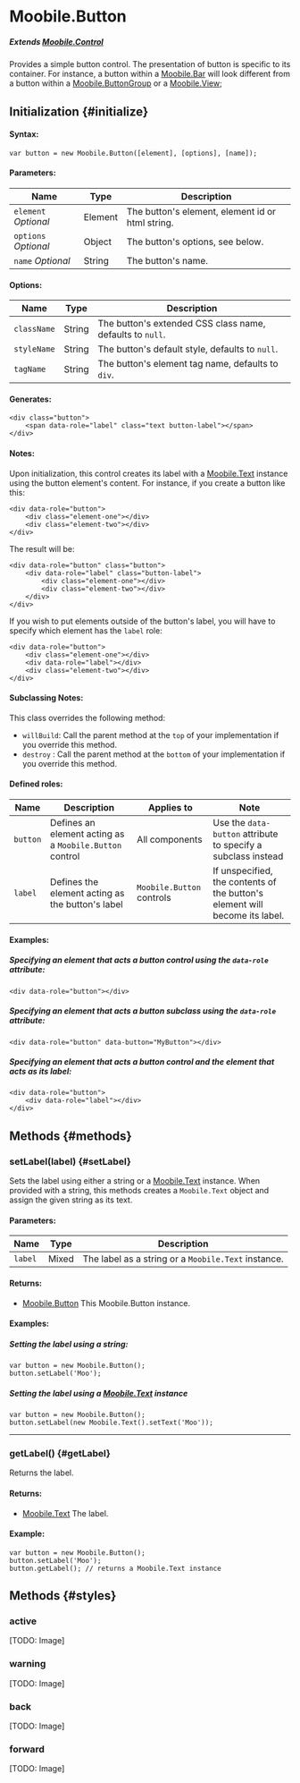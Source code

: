 Moobile.Button
================================================================================

##### Extends [Moobile.Control](../Control/Control.md)

Provides a simple button control. The presentation of button is specific to its container. For instance, a button within a [Moobile.Bar](../Control/Moobile.Bar.md) will look different from a button within a [Moobile.ButtonGroup](../Control/Moobile.ButtonGroup.md) or a [Moobile.View](../Control/View.md);

Initialization {#initialize}
--------------------------------------------------------------------------------

#### Syntax:

	var button = new Moobile.Button([element], [options], [name]);

#### Parameters:

Name                 | Type    | Description
-------------------- | ------- | -----------
`element` *Optional* | Element | The button's element, element id or html string.
`options` *Optional* | Object  | The button's options, see below.
`name`    *Optional* | String  | The button's name.

#### Options:

Name        | Type   | Description
----------- | ------ | -----------
`className` | String | The button's extended CSS class name, defaults to `null`.
`styleName` | String | The button's default style, defaults to `null`.
`tagName`   | String | The button's element tag name, defaults to `div`.

#### Generates:

	<div class="button">
		<span data-role="label" class="text button-label"></span>
	</div>

#### Notes:

Upon initialization, this control creates its label with a [Moobile.Text](../Control/BarItem.md) instance using the button element's content. For instance, if you create a button like this:

	<div data-role="button">
		<div class="element-one"></div>
		<div class="element-two"></div>
	</div>

The result will be:

	<div data-role="button" class="button">
		<div data-role="label" class="button-label">
			<div class="element-one"></div>
			<div class="element-two"></div>
		</div>
	</div>

If you wish to put elements outside of the button's label, you will have to specify which element has the `label` role:

	<div data-role="button">
		<div class="element-one"></div>
		<div data-role="label"></div>
		<div class="element-two"></div>
	</div>

#### Subclassing Notes:

This class overrides the following method:

- `willBuild`: Call the parent method at the `top` of your implementation if you override this method.
- `destroy`  : Call the parent method at the `bottom` of your implementation if you override this method.

#### Defined roles:

Name     | Description                                             | Applies to                | Note
-------- | ------------------------------------------------------- | ------------------------- | ----
`button` | Defines an element acting as a `Moobile.Button` control | All components            | Use the `data-button` attribute to specify a subclass instead
`label`  | Defines the element acting as the button's label        | `Moobile.Button` controls | If unspecified, the contents of the button's element will become its label.

#### Examples:

##### Specifying an element that acts a button control using the `data-role` attribute:

	<div data-role="button"></div>

##### Specifying an element that acts a button subclass using the `data-role` attribute:

	<div data-role="button" data-button="MyButton"></div>

##### Specifying an element that acts a button control and the element that acts as its label:

	<div data-role="button">
		<div data-role="label"></div>
	</div>

Methods {#methods}
--------------------------------------------------------------------------------

### setLabel(label) {#setLabel}

Sets the label using either a string or a [Moobile.Text](../Control/Moobile.Text) instance. When provided with a string, this methods creates a `Moobile.Text` object and assign the given string as its text.

#### Parameters:

Name    | Type  | Description
------- | ----- | -----------
`label` | Mixed | The label as a string or a `Moobile.Text` instance.

#### Returns:

- [Moobile.Button](../Control/Button.md) This Moobile.Button instance.

#### Examples:

##### Setting the label using a string:

	var button = new Moobile.Button();
	button.setLabel('Moo');

##### Setting the label using a [Moobile.Text](../Control/Moobile.Text) instance

	var button = new Moobile.Button();
	button.setLabel(new Moobile.Text().setText('Moo'));

-----

### getLabel() {#getLabel}

Returns the label.

#### Returns:

- [Moobile.Text](../Control/Text.md) The label.

#### Example:

	var button = new Moobile.Button();
	button.setLabel('Moo');
	button.getLabel(); // returns a Moobile.Text instance

Methods {#styles}
--------------------------------------------------------------------------------

### active

[TODO: Image]

### warning

[TODO: Image]

### back

[TODO: Image]

### forward

[TODO: Image]